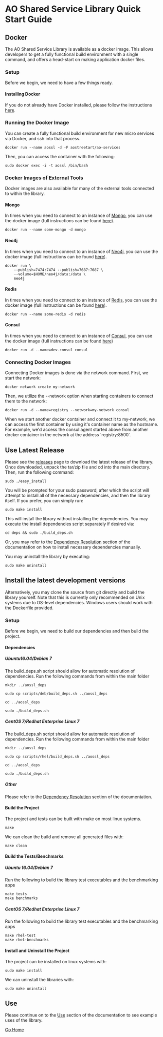 # AO Shared Service Library Quick Start Guide

## Docker

The AO Shared Service Library is available as a docker image.  This allows developers to get a fully functional build environment with a single command, and offers a head-start on making application docker files.

### Setup

Before we begin, we need to have a few things ready.

#### Installing Docker

If you do not already have Docker installed, please follow the instructions [here](https://docs.docker.com/engine/installation).

### Running the Docker Image

You can create a fully functional build environment for new micro services via Docker, and ssh into that process.

`docker run --name aossl -d -P aostreetart/ao-services`

Then, you can access the container with the following:

`sudo docker exec -i -t aossl /bin/bash`

### Docker Images of External Tools

Docker images are also available for many of the external tools connected to within the library.

#### Mongo

In times when you need to connect to an instance of [Mongo](https://www.mongodb.com), you can use the docker image (full instructions can be found [here](https://hub.docker.com/_/mongo/)).

    docker run --name some-mongo -d mongo

#### Neo4j

In times when you need to connect to an instance of [Neo4j](https://neo4j.com/), you can use the docker image (full instructions can be found [here](https://hub.docker.com/_/neo4j/)).

    docker run \
        --publish=7474:7474 --publish=7687:7687 \
        --volume=$HOME/neo4j/data:/data \
        neo4j

#### Redis

In times when you need to connect to an instance of [Redis](http://redis.io/), you can use the docker image (full instructions can be found [here](https://hub.docker.com/_/redis/)).

`docker run --name some-redis -d redis`

#### Consul

In times when you need to connect to an instance of [Consul](https://www.consul.io/), you can use the docker image (full instructions can be found [here](https://hub.docker.com/_/consul/))

`docker run -d --name=dev-consul consul`

### Connecting Docker Images

Connecting Docker images is done via the network command.  First, we start the network:

`docker network create my-network`

Then, we utilize the --network option when starting containers to connect them to the network:

`docker run -d --name=registry --network=my-network consul`

When we start another docker container and connect it to my-network, we can access the first container by using it's container name as the hostname.  For example, we'd access the consul agent started above from another docker container in the network at the address 'registry:8500'.

## Use Latest Release

Please see the [releases](https://github.com/AO-StreetArt/AOSharedServiceLibrary/releases) page to download the latest release of the library.  Once downloaded, unpack the tar/zip file and cd into the main directory.  Then, run the following command:

    sudo ./easy_install

You will be prompted for your sudo password, after which the script will attempt to install all of the necessary dependencies, and then the library itself.  If you prefer, you can simply run:

    sudo make install

This will install the library without installing the dependencies.  You may execute the install dependencies script separately if desired via:

    cd deps && sudo ./build_deps.sh

Or, you may refer to the [Dependency Resolution](https://github.com/AO-StreetArt/AOSharedServiceLibrary/tree/master/docs/deps) section of the documentation on how to install necessary dependencies manually.

You may uninstall the library by executing:

    sudo make uninstall

## Install the latest development versions

Alternatively, you may clone the source from git directly and build the library yourself.  Note that this is currently only recommended on Unix systems due to OS-level dependencies.  Windows users should work with the Dockerfile provided.

### Setup

Before we begin, we need to build our dependencies and then build the project.

#### Dependencies

##### Ubuntu16.04/Debian 7
The build_deps.sh script should allow for automatic resolution of dependencies.  Run the following commands from within the main folder

`mkdir ../aossl_deps`

`sudo cp scripts/deb/build_deps.sh ../aossl_deps`

`cd ../aossl_deps`

`sudo ./build_deps.sh`

##### CentOS 7/Redhat Enterprise Linux 7
The build_deps.sh script should allow for automatic resolution of dependencies.  Run the following commands from within the main folder

`mkdir ../aossl_deps`

`sudo cp scripts/rhel/build_deps.sh ../aossl_deps`

`cd ../aossl_deps`

`sudo ./build_deps.sh`

##### Other
Please refer to the [Dependency Resolution](https://github.com/AO-StreetArt/AOSharedServiceLibrary/tree/master/docs/deps) section of the documentation.

#### Build the Project

The project and tests can be built with make on most linux systems.

`make`

We can clean the build and remove all generated files with:

`make clean`

#### Build the Tests/Benchmarks

##### Ubuntu 16.04/Debian 7

Run the following to build the library test executables and the benchmarking apps

    make tests
    make benchmarks

##### CentOS 7/Redhat Enterprise Linux 7

Run the following to build the library test executables and the benchmarking apps

    make rhel-test
    make rhel-benchmarks

#### Install and Uninstall the Project

The project can be installed on linux systems with:

`sudo make install`

We can uninstall the libraries with:

`sudo make uninstall`

## Use
Please continue on to the [Use](https://github.com/AO-StreetArt/AOSharedServiceLibrary/tree/master/docs/use) section of the documentation to see example uses of the library.

[Go Home](https://github.com/AO-StreetArt/AOSharedServiceLibrary)

